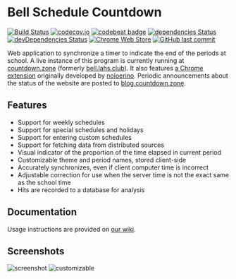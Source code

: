 # Bell Schedule Countdown
[![Build Status](https://img.shields.io/travis/nicolaschan/bell.svg)](https://travis-ci.org/nicolaschan/bell)
[![codecov.io](https://img.shields.io/codecov/c/github/nicolaschan/bell/master.svg)](http://codecov.io/github/nicolaschan/bell?branch=master)
[![codebeat badge](https://codebeat.co/badges/aaca5932-6582-4334-a487-91680d43a994)](https://codebeat.co/projects/github-com-nicolaschan-bell-master)
[![dependencies Status](https://david-dm.org/nicolaschan/bell/status.svg)](https://david-dm.org/nicolaschan/bell)
[![devDependencies Status](https://david-dm.org/nicolaschan/bell/dev-status.svg)](https://david-dm.org/nicolaschan/bell?type=dev)
[![Chrome Web Store](https://img.shields.io/chrome-web-store/users/pkeeekfbjjpdkbijkjfljamglegfaikc.svg)](https://chrome.google.com/webstore/detail/belllahsclub-extension/pkeeekfbjjpdkbijkjfljamglegfaikc)
[![GitHub last commit](https://img.shields.io/github/last-commit/nicolaschan/bell.svg)](https://github.com/nicolaschan/bell/commits/master)

Web application to synchronize a timer to indicate the end of the periods at school. A live instance of this program is currently running at [countdown.zone](https://countdown.zone) (formerly [bell.lahs.club](https://bell.lahs.club)). It also features [a Chrome extension](https://chrome.google.com/webstore/detail/belllahsclub-extension/pkeeekfbjjpdkbijkjfljamglegfaikc) originally developed by [noloerino](https://github.com/noloerino/bell). Periodic announcements about the status of the website are posted to [blog.countdown.zone](https://blog.countdown.zone).

## Features
- Support for weekly schedules
- Support for special schedules and holidays
- Support for entering custom schedules
- Support for fetching data from distributed sources
- Visual indicator of the proportion of the time elapsed in current period
- Customizable theme and period names, stored client-side
- Accurately synchronizes, even if client computer time is incorrect
- Adjustable correction for use when the server time is not the exact same as the school time
- Hits are recorded to a database for analysis

## Documentation
Usage instructions are provided on [our wiki](https://github.com/nicolaschan/bell/wiki).

## Screenshots
![screenshot](http://i.imgur.com/tgIC22s.png "Screenshot")
![customizable](http://i.imgur.com/5wQH81b.png "Customizable")
